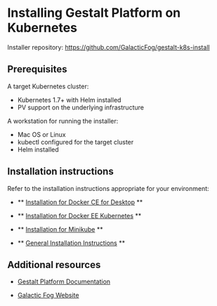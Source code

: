 # Installing Gestalt Platform on Kubernetes

Installer repository: https://github.com/GalacticFog/gestalt-k8s-install

## Prerequisites

A target Kubernetes cluster:
* Kubernetes 1.7+ with Helm installed
* PV support on the underlying infrastructure

A workstation for running the installer:
* Mac OS or Linux
* kubectl configured for the target cluster
* Helm installed

## Installation instructions

Refer to the installation instructions appropriate for your environment:

- ** [Installation for Docker CE for Desktop](./readme_docker_ce_for_desktop.md) **

- ** [Installation for Docker EE Kubernetes](./readme_docker_ee.md) **

- ** [Installation for Minikube](./readme_minikube.md) **

- ** [General Installation Instructions](./readme_general.md) **

## Additional resources

 - [Gestalt Platform Documentation](http://docs.galacticfog.com)

 - [Galactic Fog Website](http://www.galacticfog.com)
